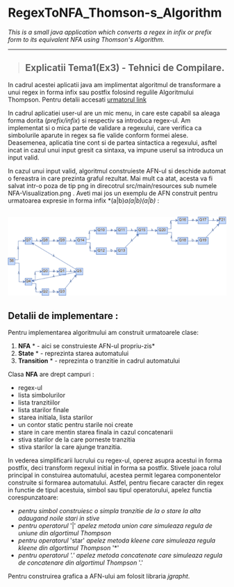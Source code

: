 # RegexToNFA_Thomson-s_Algorithm
*This is a small java application which converts a regex in infix or prefix form to its equivalent NFA using Thomson's Algorithm.*

----------------------

> ## Explicatii Tema1(Ex3) - Tehnici de Compilare. 

In cadrul acestei aplicatii java am implimentat algoritmul de transformare a unui regex in forma infix sau postfix folosind regulile Algoritmului Thompson. Pentru detalii accesati [urmatorul link](https://en.wikipedia.org/wiki/Thompson%27s_construction)

In cadrul aplicatiei user-ul are un mic menu, in care este capabil sa aleaga forma dorita (*prefix/infix*) si respectiv sa introduca regex-ul. Am implementat si o mica parte de validare a regexului, care verifica ca simbolurile aparute in regex sa fie valide conform formei alese. Deasemenea, aplicatia tine cont si de partea sintactica a regexului, asftel incat in cazul unui input gresit ca sintaxa, va impune userul sa introduca un input valid.

In cazul unui input valid, algoritmul construieste AFN-ul si deschide automat o fereastra in care prezinta graful rezultat. Mai mult ca atat, acesta va fi salvat intr-o poza de tip png in direcotrul src/main/resources sub numele NFA-Visualization.png . Aveti mai jos un exemplu de AFN construit pentru urmatoarea expresie in forma infix *(a|b)*a(a|b)(a|b)* :

![](Tema1-RegexToNFA/src/main/resources/NFA-Visualization.png)
------------------------------------------------------------------------

## Detalii de implementare :
Pentru implementarea algoritmului am construit urmatoarele clase: 
 1. **NFA** * - aici se construieste AFN-ul propriu-zis*
 2. **State** * - reprezinta starea automatului
 3. **Transition** * - reprezinta o tranzitie in cadrul automatului

Clasa **NFA** are drept campuri : 
- regex-ul
- lista simbolurilor
- lista tranzitiilor
- lista starilor finale
- starea initiala, lista starilor
- un contor static pentru starile noi create
- stare in care mentin starea finala in cazul concatenarii
- stiva starilor de la care porneste tranzitia
- stiva starilor la care ajunge tranzitia.

In vederea simplificarii lucrului cu regex-ul, operez asupra acestui in forma postfix, deci transform regexul initial in forma sa postfix. Stivele joaca rolul principal in constuirea automatului, acestea permit legarea componentelor construite si formarea automatului.
Astfel, pentru fiecare caracter din regex in functie de tipul acestuia, simbol sau tipul operatorului, apelez functia corespunzatoare: 
 - *pentru simbol construiesc o simpla tranzitie de la o stare la alta adaugand noile stari in stive* 
 - *pentru operatorul* '|' *apelez metoda union care simuleaza regula de uniune din algortimul Thompson*
 - *pentru operatorul* 'star' *apelez metoda kleene care simuleaza regula kleene din algortimul Thompson* '*'
 - *pentru operatorul '.' apelez metoda concatenate care simuleaza regula de concatenare din algortimul Thompson* '.'

Pentru construirea grafica a AFN-ului am folosit libraria *jgrapht*. 
